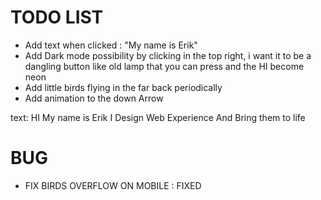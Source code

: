 # TODO LIST
- Add text when clicked : "My name is Erik"
- Add Dark mode possibility by clicking in the top right, i want it to be a dangling button like old lamp that you can press and the HI become neon
- Add little birds flying in the far back periodically
- Add animation to the down Arrow

text:
HI
My name is Erik
I Design Web Experience 
And Bring them to life

# BUG
- FIX BIRDS OVERFLOW ON MOBILE : FIXED